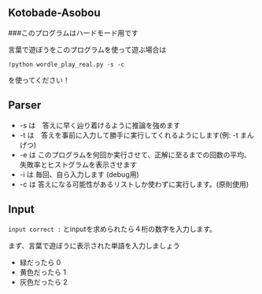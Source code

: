 ## Kotobade-Asobou

###このプログラムはハードモード用です

言葉で遊ぼうをこのプログラムを使って遊ぶ場合は

```!python wordle_play_real.py -s -c```

を使ってください！

## Parser
+ -s は　答えに早く辿り着けるように推論を強めます 
+ -t は　答えを事前に入力して勝手に実行してくれるようにします(例: -t まんげつ)
+ -e は このプログラムを何回か実行させて、正解に至るまでの回数の平均、失敗率とヒストグラムを表示させます
+ -i は 毎回、自ら入力します (debug用)
+ -c は 答えになる可能性があるリストしか使わずに実行します。(原則使用)

## Input
```input correct :```
とinputを求められたら４桁の数字を入力します。

まず、言葉で遊ぼうに表示された単語を入力しましょう

+ 緑だったら 0
+ 黄色だったら 1
+ 灰色だったら 2
